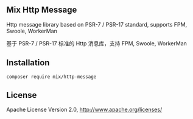 ## Mix Http Message

Http message library based on PSR-7 / PSR-17 standard, supports FPM, Swoole, WorkerMan

基于 PSR-7 / PSR-17 标准的 Http 消息库，支持 FPM, Swoole, WorkerMan

## Installation

```
composer require mix/http-message
```

## License

Apache License Version 2.0, http://www.apache.org/licenses/
